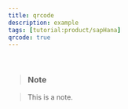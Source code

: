 ```yaml
---
title: qrcode
description: example
tags: [tutorial:product/sapHana]
qrcode: true
---
```

&nbsp;

>### Note

>This is a note. 
